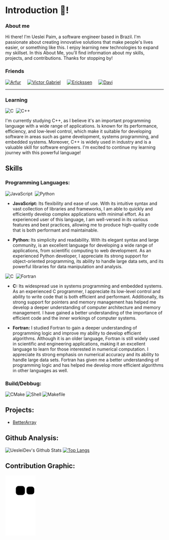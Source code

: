 <!-- Thanks for reading! -->
# Introduction 👋!

### About me

Hi there! I'm Ueslei Paim, a software engineer based in Brazil. I'm passionate about creating innovative solutions that make people's lives easier, or something like this. I enjoy learning new technologies to expand my skillset. In this About Me, you'll find information about my skills, projects, and contributions. Thanks for stopping by!

### Friends

<div style="display: flex; gap: 20px;">
  <a href="https://github.com/therealarfu" target_"blank" title="Arfur">
    <img src="https://github.com/therealarfu.png" alt="Arfur" style="height: 30px;">
  </a>
  <a href="https://github.com/Victor101106" target_"blank" title="Victor Gabriel">
    <img src="https://github.com/Victor101106.png" alt="Victor Gabriel" style="height: 30px;">
  </a>
  <a href="https://github.com/erickss3n" target_"blank" title="Erickssen">
    <img src="https://github.com/erickss3n.png" alt="Erickssen" style="height: 30px;">
  </a>
  <a href="https://github.com/iDavi" target_"blank" title="Davi">
    <img src="https://github.com/iDavi.png" alt="Davi" style="height: 30px;">
  </a>
</div>

----

### Learning

![C](https://img.shields.io/badge/-C-fbfbf1?style=flat&logo=c)&nbsp;
![C++](https://img.shields.io/badge/-C++-fc6c81?style=flat&logo=cplusplus)&nbsp;

I'm currently studying C++, as I believe it's an important programming language with a wide range of applications. Is known for its performance, efficiency, and low-level control, which make it suitable for developing software in areas such as game development, systems programming, and embedded systems. Moreover, C++ is widely used in industry and is a valuable skill for software engineers. I'm excited to continue my learning journey with this powerful language!

## Skills

### Programming Languages:

![JavaScript](https://img.shields.io/badge/-JavaScript-purple?style=flat&logo=javascript)&nbsp;
![Python](https://img.shields.io/badge/-Python-grey?style=flat&logo=python)&nbsp;
- **JavaScript:** Its flexibility and ease of use. With its intuitive syntax and vast collection of libraries and frameworks, I am able to quickly and efficiently develop complex applications with minimal effort. As an experienced user of this language, I am well-versed in its various features and best practices, allowing me to produce high-quality code that is both performant and maintainable.

- **Python:** Its simplicity and readability. With its elegant syntax and large community, is an excellent language for developing a wide range of applications, from scientific computing to web development. As an experienced Python developer, I appreciate its strong support for object-oriented programming, its ability to handle large data sets, and its powerful libraries for data manipulation and analysis.

![C](https://img.shields.io/badge/-C-fbfbf1?style=flat&logo=c)&nbsp;
![Fortran](https://img.shields.io/badge/-Fortran-blue?style=flat&logo=fortran)&nbsp;
- **C:** Its widespread use in systems programming and embedded systems. As an experienced C programmer, I appreciate its low-level control and ability to write code that is both efficient and performant. Additionally, its strong support for pointers and memory management has helped me develop a deeper understanding of computer architecture and memory management. I have gained a better understanding of the importance of efficient code and the inner workings of computer systems.

- **Fortran:** I studied Fortran to gain a deeper understanding of programming logic and improve my ability to develop efficient algorithms. Although it is an older language, Fortran is still widely used in scientific and engineering applications, making it an excellent language to learn for those interested in numerical computation. I appreciate its strong emphasis on numerical accuracy and its ability to handle large data sets. Fortran has given me a better understanding of programming logic and has helped me develop more efficient algorithms in other languages as well.

### Build/Debbug:

![CMake](https://img.shields.io/badge/-CMake-red?style=flat&logo=cmake)
![Shell](https://img.shields.io/badge/-Shell-blue?style=flat&logo=shell)
![Makefile](https://img.shields.io/badge/-Makefile-green?style=flat)

## Projects:

- [BetterArray](https://github.com/uesleibros/BetterArray)

## Github Analysis:

![UesleiDev's Github Stats](https://github-readme-stats.vercel.app/api?username=uesleibros&show_icons=true&show_owner=true)
[![Top Langs](https://github-readme-stats.vercel.app/api/top-langs/?username=uesleibros&layout=compact)](https://github.com/anuraghazra/github-readme-stats)


## Contribution Graphic:

![snake gif](https://raw.githubusercontent.com/uesleibros/uesleibros/output/github-contribution-grid-snake.svg)
